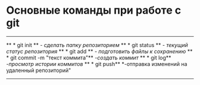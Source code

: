 # Основные команды при работе с git
---

** * git init ** *- сделать папку репозиторием*
** * git status ** *- текущий статус репозитория*
** * git add ** *- подготовить файлы к сохранению*
** * git commit -m "текст коммита"** *-создать коммит*
** * git log** *-просмотр истории коммитов*
** * git push** *-отправка изменений на удаленный репозиторий"  

---


